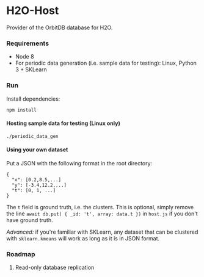 # H2O-Host

Provider of the OrbitDB database for H2O.


### Requirements

- Node 8
- For periodic data generation (i.e. sample data for testing): Linux, Python 3 + SKLearn


### Run

Install dependencies:
```
npm install
```

#### Hosting sample data for testing (Linux only)

```
./periodic_data_gen
```


#### Using your own dataset

Put a JSON with the following format in the root directory:
```
{
  "x": [0.2,8.5,...]
  "y": [-3.4,12.2,...]
  "t": [0, 1, ...]
}
```
The `t` field is ground truth, i.e. the clusters. This is optional, simply remove the line `await db.put( { _id: 't', array: data.t })` in `host.js` if you don't have ground truth.

*Advanced:* if you're familiar with SKLearn, any dataset that can be clustered with `sklearn.kmeans` will work as long as it is in JSON format.


### Roadmap

1. Read-only database replication
